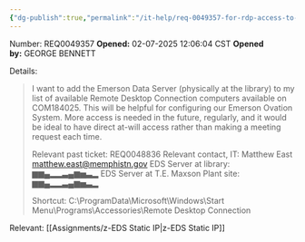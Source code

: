 ```yaml
---
{"dg-publish":true,"permalink":"/it-help/req-0049357-for-rdp-access-to-eds-server/","noteIcon":"","created":"2025-05-20T09:18:16.454-05:00"}
---
```


Number: REQ0049357
**Opened:** 02-07-2025 12:06:04 CST
**Opened by:** GEORGE BENNETT

Details:
> I want to add the Emerson Data Server (physically at the library) to my list of available Remote Desktop Connection computers available on COM184025.
> This will be helpful for configuring our Emerson Ovation System. More access is needed in the future, regularly, and it would be ideal to have direct at-will access rather than making a meeting request each time.
> 
> Relevant past ticket: REQ0048836
> Relevant contact, IT: Matthew East <matthew.east@memphistn.gov>
> EDS Server at library: ▆▆▄▂▂▃▄▆▅▃▂
> EDS Server at T.E. Maxson Plant site: ▆▆▄▂▂▃▄▆▅▃▂
> 
> Shortcut: C:\ProgramData\Microsoft\Windows\Start Menu\Programs\Accessories\Remote Desktop Connection

Relevant: [[Assignments/z-EDS Static IP\|z-EDS Static IP]]

